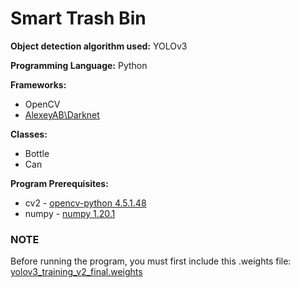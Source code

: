 # Smart Trash Bin

**Object detection algorithm used:** YOLOv3

**Programming Language:** Python

**Frameworks:**
- OpenCV
- [AlexeyAB\Darknet](https://github.com/AlexeyAB/darknet)

**Classes:**
 - Bottle
 - Can

**Program Prerequisites:**
- cv2 - [opencv-python 4.5.1.48](https://pypi.org/project/opencv-python/)
- numpy - [numpy 1.20.1](https://pypi.org/project/numpy/)

### NOTE
Before running the program, you must first include this .weights file: [yolov3_training_v2_final.weights](https://drive.google.com/file/d/1CqX_Wjm32SwYVX5NdL6MYwTQ-ogs6SNH/view?usp=sharing)
